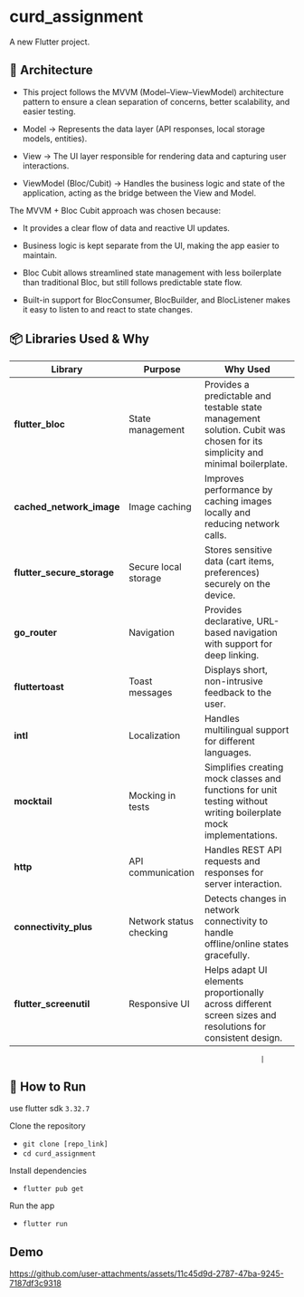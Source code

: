 # curd_assignment

A new Flutter project.

## 📌 Architecture

- This project follows the MVVM (Model–View–ViewModel) architecture pattern to ensure a clean separation of concerns, better scalability, and easier testing.

- Model → Represents the data layer (API responses, local storage models, entities).

- View → The UI layer responsible for rendering data and capturing user interactions.

- ViewModel (Bloc/Cubit) → Handles the business logic and state of the application, acting as the bridge between the View and Model.

The MVVM + Bloc Cubit approach was chosen because:

- It provides a clear flow of data and reactive UI updates.

- Business logic is kept separate from the UI, making the app easier to maintain.

- Bloc Cubit allows streamlined state management with less boilerplate than traditional Bloc, but still follows predictable state flow.

- Built-in support for BlocConsumer, BlocBuilder, and BlocListener makes it easy to listen to and react to state changes.

## 📦 Libraries Used & Why

| Library                      | Purpose                 | Why Used                                                                                                                    |
| ---------------------------- | ----------------------- | --------------------------------------------------------------------------------------------------------------------------- |
| **flutter\_bloc**            | State management        | Provides a predictable and testable state management solution. Cubit was chosen for its simplicity and minimal boilerplate. |
| **cached\_network\_image**   | Image caching           | Improves performance by caching images locally and reducing network calls.                                                  |
| **flutter\_secure\_storage** | Secure local storage    | Stores sensitive data (cart items, preferences) securely on the device.                                                     |
| **go\_router**               | Navigation              | Provides declarative, URL-based navigation with support for deep linking.                                                   |
| **fluttertoast**             | Toast messages          | Displays short, non-intrusive feedback to the user.                                                                         |
| **intl**                     | Localization            | Handles multilingual support for different languages.                                                                       |
| **mocktail**                 | Mocking in tests        | Simplifies creating mock classes and functions for unit testing without writing boilerplate mock implementations.           |
| **http**                     | API communication       | Handles REST API requests and responses for server interaction.                                                             |
| **connectivity\_plus**       | Network status checking | Detects changes in network connectivity to handle offline/online states gracefully.                                         |
| **flutter\_screenutil**      | Responsive UI           | Helps adapt UI elements proportionally across different screen sizes and resolutions for consistent design.                 |

                                                                  |

## 🚀 How to Run

use flutter sdk `3.32.7`

 Clone the repository
  
- `git clone [repo_link]`
- `cd curd_assignment`

Install dependencies

- `flutter pub get`

Run the app

- `flutter run`

## Demo

<https://github.com/user-attachments/assets/11c45d9d-2787-47ba-9245-7187df3c9318>
